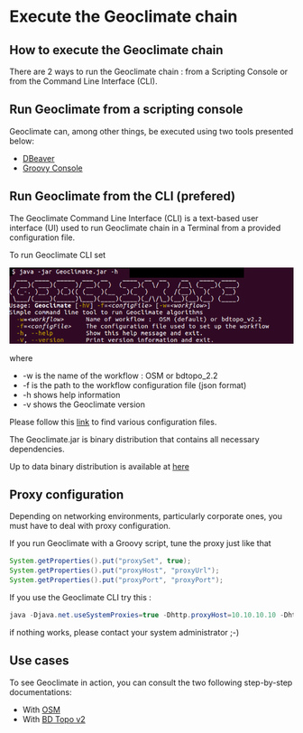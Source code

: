 # Execute the Geoclimate chain


## How to execute the Geoclimate chain

There are 2 ways to run the Geoclimate chain : from a Scripting Console or from the Command Line
Interface (CLI).


## Run Geoclimate from a scripting console

Geoclimate can, among other things, be executed using two tools presented below:

- [DBeaver](./execution_tools.md)
- [Groovy Console](./execution_tools.md)


## Run Geoclimate from the CLI (prefered)

The Geoclimate Command Line Interface (CLI) is a text-based user interface (UI) used to run
 Geoclimate chain in a Terminal from a provided configuration file.
 
 To run Geoclimate CLI set 
 
![](../resources/images/for_users/geoclimate_cli.png)

where

- -w  is the name of the workflow  : OSM or bdtopo_2.2
- -f  is the path to the workflow configuration file (json format)
- -h  shows help information
- -v  shows the Geoclimate version

Please follow this [link](https://github.com/orbisgis/geoclimate/tree/v1.0.0-RC1/processingchain/src/test/resources/org/orbisgis/orbisprocess/geoclimate/processingchain/config)
to find various configuration files.

The Geoclimate.jar is binary distribution that contains all necessary dependencies.

Up to data binary distribution is available at [here](https://jenkins.orbisgis.org/job/geoclimate-with-dependencies/lastSuccessfulBuild/artifact/geoclimate/target/Geoclimate.jar)

## Proxy configuration

Depending on networking environments, particularly corporate ones, you must have to deal with proxy configuration.

If you run Geoclimate with a Groovy script, tune the proxy just like that

```java
System.getProperties().put("proxySet", true);
System.getProperties().put("proxyHost", "proxyUrl");
System.getProperties().put("proxyPort", "proxyPort");
```
If you use the Geoclimate CLI try this :

```java
java -Djava.net.useSystemProxies=true -Dhttp.proxyHost=10.10.10.10 -Dhttp.proxyPort=8080  -jar  Geoclimate.jar -f osm_geoclimate.json
```
if nothing works, please contact your system administrator ;-)



## Use cases

To see Geoclimate in action, you can consult the two following step-by-step documentations:

- With [OSM](./execution_examples/run_osm.md)
- With [BD Topo v2](./execution_examples/run_bd_topo_v2.md)


